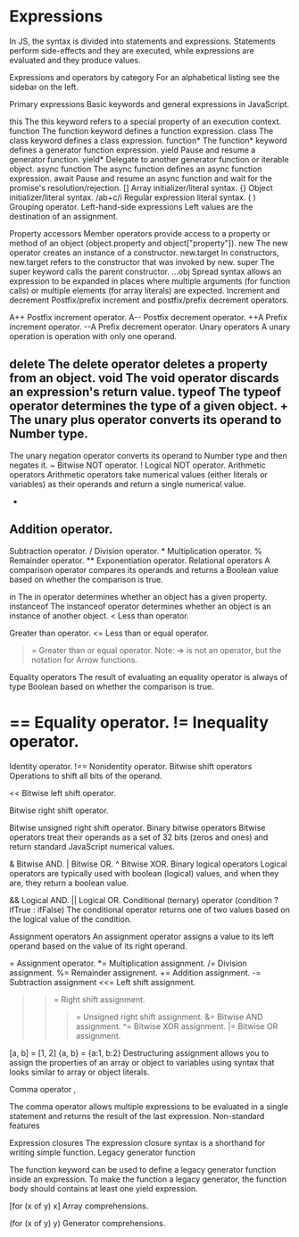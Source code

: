 # Expressions

In JS, the syntax is divided into statements and expressions. Statements perform side-effects and they are executed, while expressions are evaluated and they produce values.


Expressions and operators by category
For an alphabetical listing see the sidebar on the left.

Primary expressions
Basic keywords and general expressions in JavaScript.

this
The this keyword refers to a special property of an execution context.
function
The function keyword defines a function expression.
class
The class keyword defines a class expression.
function*
The function* keyword defines a generator function expression.
yield
Pause and resume a generator function.
yield*
Delegate to another generator function or iterable object.
async function
The async function defines an async function expression.
await
Pause and resume an async function and wait for the promise's resolution/rejection.
[]
Array initializer/literal syntax.
{}
Object initializer/literal syntax.
/ab+c/i
Regular expression literal syntax.
( )
Grouping operator.
Left-hand-side expressions
Left values are the destination of an assignment.

Property accessors
Member operators provide access to a property or method of an object
(object.property and object["property"]).
new
The new operator creates an instance of a constructor.
new.target
In constructors, new.target refers to the constructor that was invoked by new.
super
The super keyword calls the parent constructor.
...obj
Spread syntax allows an expression to be expanded in places where multiple arguments (for function calls) or multiple elements (for array literals) are expected.
Increment and decrement
Postfix/prefix increment and postfix/prefix decrement operators.

A++
Postfix increment operator.
A--
Postfix decrement operator.
++A
Prefix increment operator.
--A
Prefix decrement operator.
Unary operators
A unary operation is operation with only one operand.

delete
The delete operator deletes a property from an object.
void
The void operator discards an expression's return value.
typeof
The typeof operator determines the type of a given object.
+
The unary plus operator converts its operand to Number type.
-
The unary negation operator converts its operand to Number type and then negates it.
~
Bitwise NOT operator.
!
Logical NOT operator.
Arithmetic operators
Arithmetic operators take numerical values (either literals or variables) as their operands and return a single numerical value.

+
Addition operator.
-
Subtraction operator.
/
Division operator.
*
Multiplication operator.
%
Remainder operator.
**
Exponentiation operator.
Relational operators
A comparison operator compares its operands and returns a Boolean value based on whether the comparison is true.

in
The in operator determines whether an object has a given property.
instanceof
The instanceof operator determines whether an object is an instance of another object.
<
Less than operator.
>
Greater than operator.
<=
Less than or equal operator.
>=
Greater than or equal operator.
Note: => is not an operator, but the notation for Arrow functions.

Equality operators
The result of evaluating an equality operator is always of type Boolean based on whether the comparison is true.

==
Equality operator.
!=
Inequality operator.
===
Identity operator.
!==
Nonidentity operator.
Bitwise shift operators
Operations to shift all bits of the operand.

<<
Bitwise left shift operator.
>>
Bitwise right shift operator.
>>>
Bitwise unsigned right shift operator.
Binary bitwise operators
Bitwise operators treat their operands as a set of 32 bits (zeros and ones) and return standard JavaScript numerical values.

&
Bitwise AND.
|
Bitwise OR.
^
Bitwise XOR.
Binary logical operators
Logical operators are typically used with boolean (logical) values, and when they are, they return a boolean value.

&&
Logical AND.
||
Logical OR.
Conditional (ternary) operator
(condition ? ifTrue : ifFalse)
The conditional operator returns one of two values based on the logical value of the condition.

Assignment operators
An assignment operator assigns a value to its left operand based on the value of its right operand.

=
Assignment operator.
*=
Multiplication assignment.
/=
Division assignment.
%=
Remainder assignment.
+=
Addition assignment.
-=
Subtraction assignment
<<=
Left shift assignment.
>>=
Right shift assignment.
>>>=
Unsigned right shift assignment.
&=
Bitwise AND assignment.
^=
Bitwise XOR assignment.
|=
Bitwise OR assignment.

[a, b] = [1, 2]
{a, b} = {a:1, b:2}
Destructuring assignment allows you to assign the properties of an array or object to variables using syntax that looks similar to array or object literals.

Comma operator
,

The comma operator allows multiple expressions to be evaluated in a single statement and returns the result of the last expression.
Non-standard features

Expression closures
The expression closure syntax is a shorthand for writing simple function.
Legacy generator function

The function keyword can be used to define a legacy generator function inside an expression. To make the function a legacy generator, the function body should contains at least one yield expression.

[for (x of y) x]
Array comprehensions.

(for (x of y) y)
Generator comprehensions.
